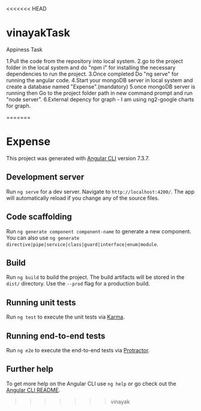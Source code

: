 <<<<<<< HEAD
# vinayakTask
Appiness Task

1.Pull the code from the repository into local system.
2.go to the project folder in the local system and do "npm i" for installing the necessary dependencies to run the project.
3.Once completed Do "ng serve" for running the angular code.
4.Start your mongoDB server in local system and create a database named "Expense".(mandatory)
5.once mongoDB server is running then Go to the project folder path in new command prompt and run "node server".
6.External depency for graph - I am using ng2-google charts for graph.

=======
# Expense

This project was generated with [Angular CLI](https://github.com/angular/angular-cli) version 7.3.7.

## Development server

Run `ng serve` for a dev server. Navigate to `http://localhost:4200/`. The app will automatically reload if you change any of the source files.

## Code scaffolding

Run `ng generate component component-name` to generate a new component. You can also use `ng generate directive|pipe|service|class|guard|interface|enum|module`.

## Build

Run `ng build` to build the project. The build artifacts will be stored in the `dist/` directory. Use the `--prod` flag for a production build.

## Running unit tests

Run `ng test` to execute the unit tests via [Karma](https://karma-runner.github.io).

## Running end-to-end tests

Run `ng e2e` to execute the end-to-end tests via [Protractor](http://www.protractortest.org/).

## Further help

To get more help on the Angular CLI use `ng help` or go check out the [Angular CLI README](https://github.com/angular/angular-cli/blob/master/README.md).
>>>>>>> vinayak
